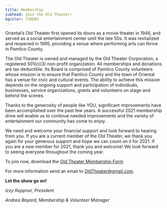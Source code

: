 ```yaml
---
title: Membership
subhead: Join the Old Theater!
bgcolor: 738EB3
---
```

         
Oriental’s Old Theater first opened its doors as a movie theater in
1946, and served as a social entertainment center until the late
50s. It was revitalized and reopened in 1995, providing a venue
where performing arts can thrive in Pamlico County.       
          
The Old Theater is owned and managed by the Old Theater Corporation,
a registered 501(c)(3) non-profit organization. All memberships and
donations are tax deductible. Its Board is comprised of Pamlico
County volunteers whose mission is to ensure that Pamlico County and
the town of Oriental has a venue for civic and cultural events. The
ability to achieve this mission depends on the ongoing support and
participation of individuals, businesses, service organizations,
grants and volunteers on stage and behind the scenes.        
          
Thanks to the generosity of people like YOU, significant
improvements have been accomplished over the past few years. A
successful 2021 membership drive will enable us to continue needed
improvements and the variety of entertainment our community has come
to enjoy.
                  
We need and welcome your financial support and look forward to
hearing from you. If you are a current member of the Old Theater, we
thank you again for your generous support and hope we can count on
it for 2021. If you are a new member for 2021, thank you and
welcome! We look forward to seeing everyone throughout the coming
year.

To join now, download the <a href ="/pdf/2021_membership_form.pdf" >Old Theater Membership Form</a>

For more information send an email to
<a href="mailto:OldTheater@gmail.com">OldTheater@gmail.com</a>. 

**Let the show go on!**
        
_Izzy Keppner, President_
             
_Andrea Bayard, Membership & Volunteer Manager_
          
